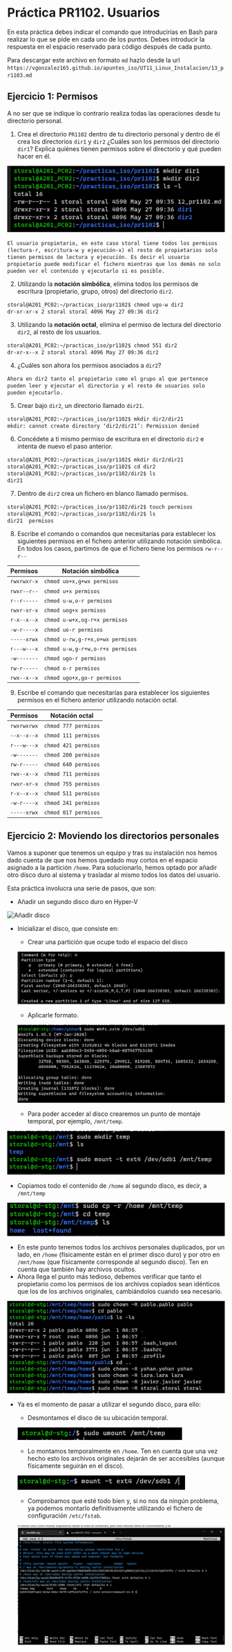 # Práctica PR1102. Usuarios

En esta práctica debes indicar el comando que introducirías en Bash para realizar lo que se pide en cada uno de los puntos. Debes introducir la respuesta en el espacio reservado para código después de cada punto.

Para descargar este archivo en formato `md` hazlo desde la url `https://vgonzalez165.github.io/apuntes_iso/UT11_Linux_Instalacion/13_pr1103.md`


## Ejercicio 1: Permisos

A no ser que se indique lo contrario realiza todas las operaciones desde tu directorio personal.

1.	Crea el directorio `PR1102` dentro de tu directorio personal y dentro de él crea los directorios `dir1` y `dir2` ¿Cuáles son los permisos del directorio `dir1`? Explica quiénes tienen permisos sobre el directorio y qué pueden hacer en él.

![creación y permisos](imgs/ej1.png)
```
El usuario propietario, en este caso storal tiene todos los permisos (lectura-r, escritura-w y ejecución-x) el resto de propietarios solo tienen permisos de lectura y ejecución. Es decir el usuario propietario puede modificar el fichero mientras que los demás no solo pueden ver el contenido y ejecutarlo si es posible.
```

2.	Utilizando   la   **notación   simbólica**, elimina   todos   los   permisos de   escritura (propietario, grupo, otros) del directorio `dir2`.

```
storal@A201_PC02:~/practicas_iso/pr1102$ chmod ugo-w dir2
dr-xr-xr-x 2 storal storal 4096 May 27 09:36 dir2
```

3.	Utilizando la **notación octal**, elimina el permiso de lectura del directorio `dir2`, al resto de los usuarios.

```
storal@A201_PC02:~/practicas_iso/pr1102$ chmod 551 dir2
dr-xr-x--x 2 storal storal 4096 May 27 09:36 dir2
```

4.	¿Cuáles son ahora los permisos asociados a `dir2`?

```
Ahora en dir2 tanto el propietario como el grupo al que pertenece pueden leer y ejecutar el directorio y el resto de usuarios solo pueden ejecutarlo. 
```

5.	Crear bajo `dir2`, un directorio llamado `dir21`.

```
storal@A201_PC02:~/practicas_iso/pr1102$ mkdir dir2/dir21
mkdir: cannot create directory ‘dir2/dir21’: Permission denied
```

6.	Concédete a ti mismo permiso de escritura en el directorio `dir2` e intenta de nuevo el paso anterior.

```
storal@A201_PC02:~/practicas_iso/pr1102$ mkdir dir2/dir21
storal@A201_PC02:~/practicas_iso/pr1102$ cd dir2
storal@A201_PC02:~/practicas_iso/pr1102/dir2$ ls
dir21
```

7.	Dentro de `dir2` crea un fichero en blanco llamado permisos.

```
storal@A201_PC02:~/practicas_iso/pr1102/dir2$ touch permisos
storal@A201_PC02:~/practicas_iso/pr1102/dir2$ ls
dir21  permisos
```

8.	Escribe el comando o comandos que necesitarías para establecer los siguientes permisos en el fichero anterior utilizando notación simbólica. En todos los casos, partimos de que el fichero tiene los permisos `rw-r--r--`

| Permisos      | Notación simbólica              |
| ------------- | ---------------------           |
| `rwxrwxr-x`   | `chmod uo+x,g+wx permisos`      |     
| `rwxr--r--`   | `chmod u+x permisos`            |      
| `r--r-----`   | `chmod u-w,o-r permisos`        |      
| `rwxr-xr-x`   | `chmod uog+x permisos`          |     
| `r-x--x--x`   | `chmod u-w+x,og-r+x permisos`   |     
| `-w-r----x`   | `chmod uo-r permisos`           |     
| `-----xrwx`   | `chmod u-rw,g-r+x,o+wx permisos`|     
| `r---w---x`   | `chmod u-w,g-r+w,o-r+x permisos`|     
| `-w-------`   | `chmod ugo-r permisos`          |     
| `rw-r-----`   | `chmod o-r permisos`            |     
| `rwx--x--x`   | `chmod ugo+x,go-r permisos `    |     

9.	Escribe el comando que necesitarías para establecer los siguientes permisos en el fichero anterior utilizando notación octal.

| Permisos      | Notación octal        |
| ------------- | --------------------- |
| `rwxrwxrwx`   | `chmod 777 permisos`  |
| `--x--x--x`   | `chmod 111 permisos`  |
| `r---w---x`   | `chmod 421 permisos`  |
| `-w-------`   | `chmod 200 permisos`  |
| `rw-r-----`   | `chmod 640 permisos`  |
| `rwx--x--x`   | `chmod 711 permisos`  |
| `rwxr-xr-x`   | `chmod 755 permisos`  |
| `r-x--x--x`   | `chmod 511 permisos`  |
| `-w-r----x`   | `chmod 241 permisos`  |
| `-----xrwx`   | `chmod 017 permisos`  |


## Ejercicio 2: Moviendo los directorios personales

Vamos a suponer que tenemos un equipo y tras su instalación nos hemos dado cuenta de que nos hemos quedado muy cortos en el espacio asignado a la partición `/home`. Para solucionarlo, hemos optado por añadir otro disco duro al sistema y trasladar al mismo todos los datos del usuario. 

Esta práctica involucra una serie de pasos, que son:

- Añadir un segundo disco duro en Hyper-V


![Añadir disco](imgs/añadir.png)
- Inicializar el disco, que consiste en:
    - Crear una partición que ocupe todo el espacio del disco
  
    ![Crear partición](imgs/crear.png)
    - Aplicarle formato.
  
    ![Formatear partición](imgs/formatear.png)
    - Para poder acceder al disco crearemos un punto de montaje temporal, por ejemplo, `/mnt/temp`. 

![Punto de montaje](imgs/montaje.png)
- Copiamos todo el contenido de `/home` al segundo disco, es decir, a `/mnt/temp`

![Copia home](imgs/copia.png)
- En este punto tenemos todos los archivos personales duplicados, por un lado, en `/home` (físicamente están en el primer disco duro) y por otro en `/mnt/home` (que físicamente corresponde al segundo disco). Ten en cuenta que también hay archivos ocultos.
- Ahora llega el punto más tedioso, debemos verificar que tanto el propietario como los permisos de los archivos copiados sean idénticos que los de los archivos originales, cambiándolos cuando sea necesario.

![Cambio propieatario](imgs/propietario.png)
- Ya es el momento de pasar a utilizar el segundo disco, para ello:
    - Desmontamos el disco de su ubicación temporal.

    ![Desmontaje temporal](imgs/desmontar.png)
    - Lo montamos temporalmente en `/home`. Ten en cuenta que una vez hecho esto los archivos originales dejarán de ser accesibles (aunque físicamente seguirán en el disco).

    ![Montar en home](imgs/montaje2.png)
    - Comprobamos que esté todo bien y, si no nos da ningún problema, ya podemos montarlo definitivamente utilizando el fichero de configuración `/etc/fstab`.

    ![Montaje definitivo](imgs/fstab.png)

